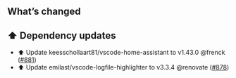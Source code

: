 ## What’s changed

## ⬆️ Dependency updates

- ⬆️ Update keesschollaart81/vscode-home-assistant to v1.43.0 @frenck ([#881](https://github.com/hassio-addons/addon-vscode/pull/881))
- ⬆️ Update emilast/vscode-logfile-highlighter to v3.3.4 @renovate ([#878](https://github.com/hassio-addons/addon-vscode/pull/878))
